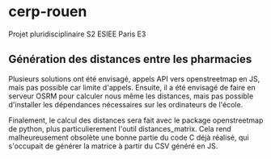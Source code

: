 # cerp-rouen
Projet pluridisciplinaire S2 ESIEE Paris E3

## Génération des distances entre les pharmacies

Plusieurs solutions ont été envisagé, appels API vers openstreetmap en JS, mais pas possible car limite d'appels. Ensuite, il a été envisagé de faire en serveur OSRM pour calculer nous même les distances, mais pas possible d'installer les dépendances nécessaires sur les ordinateurs de l'école.

Finalement, le calcul des distances sera fait avec le package openstreetmap de python, plus particulierement l'outil distances_matrix. Cela rend malheureusement obsolète une bonne partie du code C déjà réalisé, qui s'occupait de générer la matrice à partir du CSV généré en JS.
